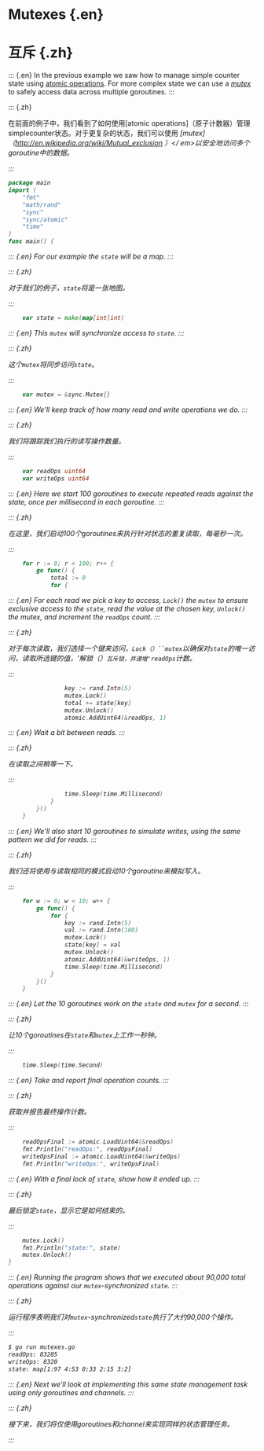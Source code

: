 
# Mutexes {.en}


# 互斥 {.zh}


::: {.en}
In the previous example we saw how to manage simple
counter state using [atomic operations](atomic-counters).
For more complex state we can use a <em>[mutex](http://en.wikipedia.org/wiki/Mutual_exclusion)</em>
to safely access data across multiple goroutines.
:::

::: {.zh}

在前面的例子中，我们看到了如何使用[atomic operations]（原子计数器）管理simplecounter状态。对于更复杂的状态，我们可以使用<em> [mutex]（http://en.wikipedia.org/wiki/Mutual_exclusion ）</ em>以安全地访问多个goroutine中的数据。

:::


```go
package main
import (
	"fmt"
	"math/rand"
	"sync"
	"sync/atomic"
	"time"
)
func main() {
```


::: {.en}
For our example the `state` will be a map.
:::

::: {.zh}

对于我们的例子，`state`将是一张地图。

:::


```go
	var state = make(map[int]int)
```


::: {.en}
This `mutex` will synchronize access to `state`.
:::

::: {.zh}

这个`mutex`将同步访问`state`。

:::


```go
	var mutex = &sync.Mutex{}
```


::: {.en}
We'll keep track of how many read and write
operations we do.
:::

::: {.zh}

我们将跟踪我们执行的读写操作数量。

:::


```go
	var readOps uint64
	var writeOps uint64
```


::: {.en}
Here we start 100 goroutines to execute repeated
reads against the state, once per millisecond in
each goroutine.
:::

::: {.zh}

在这里，我们启动100个goroutines来执行针对状态的重复读取，每毫秒一次。

:::


```go
	for r := 0; r < 100; r++ {
		go func() {
			total := 0
			for {
```


::: {.en}
For each read we pick a key to access,
`Lock()` the `mutex` to ensure
exclusive access to the `state`, read
the value at the chosen key,
`Unlock()` the mutex, and increment
the `readOps` count.
:::

::: {.zh}

对于每次读取，我们选择一个键来访问，`Lock（）``mutex`以确保对`state`的唯一访问，读取所选键的值，'解锁（）`互斥锁，并递增'readOps`计数。

:::


```go
				key := rand.Intn(5)
				mutex.Lock()
				total += state[key]
				mutex.Unlock()
				atomic.AddUint64(&readOps, 1)
```


::: {.en}
Wait a bit between reads.
:::

::: {.zh}

在读取之间稍等一下。

:::


```go
				time.Sleep(time.Millisecond)
			}
		}()
	}
```


::: {.en}
We'll also start 10 goroutines to simulate writes,
using the same pattern we did for reads.
:::

::: {.zh}

我们还将使用与读取相同的模式启动10个goroutine来模拟写入。

:::


```go
	for w := 0; w < 10; w++ {
		go func() {
			for {
				key := rand.Intn(5)
				val := rand.Intn(100)
				mutex.Lock()
				state[key] = val
				mutex.Unlock()
				atomic.AddUint64(&writeOps, 1)
				time.Sleep(time.Millisecond)
			}
		}()
	}
```


::: {.en}
Let the 10 goroutines work on the `state` and
`mutex` for a second.
:::

::: {.zh}

让10个goroutines在`state`和`mutex`上工作一秒钟。

:::


```go
	time.Sleep(time.Second)
```


::: {.en}
Take and report final operation counts.
:::

::: {.zh}

获取并报告最终操作计数。

:::


```go
	readOpsFinal := atomic.LoadUint64(&readOps)
	fmt.Println("readOps:", readOpsFinal)
	writeOpsFinal := atomic.LoadUint64(&writeOps)
	fmt.Println("writeOps:", writeOpsFinal)
```


::: {.en}
With a final lock of `state`, show how it ended up.
:::

::: {.zh}

最后锁定`state`，显示它是如何结束的。

:::


```go
	mutex.Lock()
	fmt.Println("state:", state)
	mutex.Unlock()
}
```


::: {.en}
Running the program shows that we executed about
90,000 total operations against our `mutex`-synchronized
`state`.
:::

::: {.zh}

运行程序表明我们对`mutex`-synchronized`state`执行了大约90,000个操作。

:::


```bash
$ go run mutexes.go
readOps: 83285
writeOps: 8320
state: map[1:97 4:53 0:33 2:15 3:2]
```


::: {.en}
Next we'll look at implementing this same state
management task using only goroutines and channels.
:::

::: {.zh}

接下来，我们将仅使用goroutines和channel来实现同样的状态管理任务。

:::


